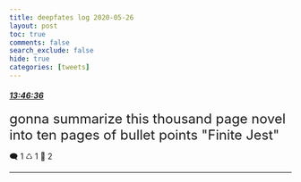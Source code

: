 ```yaml
---
title: deepfates log 2020-05-26
layout: post
toc: true
comments: false
search_exclude: false
hide: true
categories: [tweets]
---
```



#### <a href = "https://twitter.com/deepfates/status/1265368759386005504">*13:46:36*</a>

<font size="5">gonna summarize this thousand page novel into ten pages of bullet points  "Finite Jest"</font>



🗨️ 1 ♺ 1 🤍  2   

---
    
            

